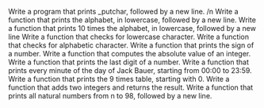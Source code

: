 Write a program that prints _putchar, followed by a new line. /n
Write a function that prints the alphabet, in lowercase, followed by a new line.
Write a function that prints 10 times the alphabet, in lowercase, followed by a new line
Write a function that checks for lowercase character. 
Write a function that checks for alphabetic character. 
Write a function that prints the sign of a number.
Write a function that computes the absolute value of an integer.
Write a function that prints the last digit of a number.
Write a function that prints every minute of the day of Jack Bauer, starting from 00:00 to 23:59.
Write a function that prints the 9 times table, starting with 0.
Write a function that adds two integers and returns the result.
Write a function that prints all natural numbers from n to 98, followed by a new line.
